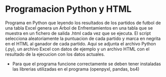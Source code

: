 # Programacion Python y HTML

Programa en Python que leyendo los resultados de los partidos de futbol de una tabla Excel genera un Arbol de Enfrentamientos en una tabla que se muestra en un fichero de salida .html cada vez que se ejecuta. El script selecciona aleatoriamente la puntuacion de cada partido y marca en negrita en el HTML al ganador de cada partido. Aqui se adjunta el archivo Python (.py), un archivo Excel con datos de ejemplo y un archivo HTML con el resultado de la ejecucion con los datos actuales. 

* Para que el programa funcione correctamente se deben tener instaladas las librerias utilizadas en el programa (openpyxl, pandas, bs4)
